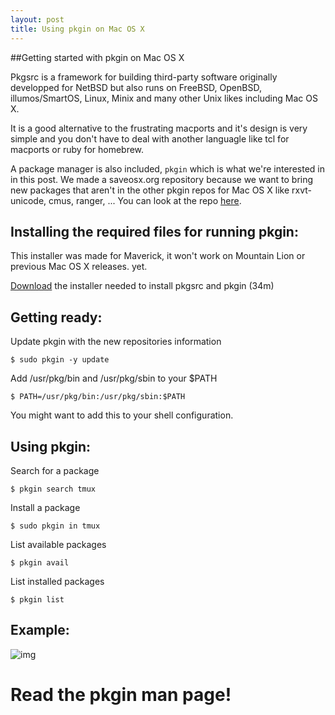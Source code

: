 ```yaml
---
layout: post
title: Using pkgin on Mac OS X
---
```


##Getting started with pkgin on Mac OS X

Pkgsrc is a framework for building third-party software originally developped for NetBSD but
 also runs on FreeBSD, OpenBSD, illumos/SmartOS, Linux, Minix and many other Unix likes including Mac OS X. 

It is a good alternative to the frustrating macports and it's design is very simple and you 
don't have to deal with another languagle like tcl for macports or ruby for homebrew. 

A package manager is also included, `pkgin` which is what we're interested in in this post. 
We made a saveosx.org repository because we want to bring new packages that aren't in the 
other pkgin repos for Mac OS X like rxvt-unicode, cmus, ranger, ... 
You can look at the repo [here](http://saveosx.org/packages).

## Installing the required files for running pkgin:

This installer was made for Maverick, it won't work on Mountain Lion or previous Mac OS X releases. yet.

[Download](http://saveosx.org/packages/Darwin/bootstrap/bootstrap-x86_64.pkg) the installer needed to install pkgsrc and pkgin (34m)

## Getting ready:     

Update pkgin with the new repositories information     

`$ sudo pkgin -y update`

Add /usr/pkg/bin and /usr/pkg/sbin to your $PATH       

`$ PATH=/usr/pkg/bin:/usr/pkg/sbin:$PATH`     

You might want to add this to your shell configuration.

## Using pkgin:

Search for a package       

`$ pkgin search tmux`      

Install a package       

`$ sudo pkgin in tmux`      

List available packages     

`$ pkgin avail`      

List installed packages      

`$ pkgin list`      

## Example:

![img](http://paste.unixhub.net/index.php/Za2/)

# Read the pkgin man page!     
